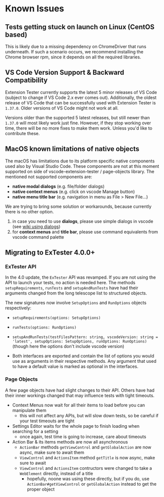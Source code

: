 # Known Issues

## Tests getting stuck on launch on Linux (CentOS based)

This is likely due to a missing dependency on ChromeDriver that runs underneath. If such a scenario occurs, we recommend installing the Chrome browser rpm, since it depends on all the required libraries.

## VS Code Version Support & Backward Compatibility

Extension Tester currently supports the latest 5 minor releases of VS Code (subject to change if VS Code 2.x ever comes out). Additionally, the oldest release of VS Code that can be successfully used with Extension Tester is `1.37.0`. Older versions of VS Code might not work at all.

Versions older than the supported 5 latest releases, but still newer than `1.37.0` will most likely work just fine. However, if they stop working over time, there will be no more fixes to make them work. Unless you'd like to contribute these.

## MacOS known limitations of native objects

The macOS has limitations due to its platform specific native components used also by Visual Studio Code. These components are not at this moment supported on side of vscode-extension-tester / page-objects library. The mentioned not supported components are:

- **native modal dialogs** (e.g. file/folder dialogs)
- **native context menus** (e.g. click on vscode Manage button)
- **native menu title bar** (e.g. navigation in menu as File > New File...)

We are trying to bring some solution or workarounds, because currently there is no other option.

1. in case you need to use **dialogs**, please use simple dialogs in vscode (see [wiki using dialogs](https://github.com/redhat-developer/vscode-extension-tester/wiki#using-dialogs))
2. for **context menus** and **title bar**, please use command equivalents from vscode command palette

## Migrating to ExTester 4.0.0+

### ExTester API

In the 4.0 update, the `ExTester` API was revamped. If you are not using the API to launch your tests, no action is needed here.
The methods `setupRequirements`, `runTests` and `setupAndRunTests` have had their arguments changed from the long telescope list to structured objects.

The new signatures now involve `SetupOptions` and `RunOptions` objects respectively:

- `setupRequirements(options: SetupOptions)`
- `runTests(options: RunOptions)`
- `setupAndRunTests(testFilesPattern: string, vscodeVersion: string = 'latest', setupOptions: SetupOptions, runOptions: RunOptions)` (though here the options don't include vscode version)

- Both interfaces are exported and contain the list of options you would use as arguments in their respective methods. Any argument that used to have a default value is marked as optional in the interfaces.

### Page Objects

A few page objects have had slight changes to their API. Others have had their inner workings changed that may influence tests with tight timeouts.

- Context Menus now wait for all their items to load before you can manipulate them
  - this will not affect any APIs, but will slow down tests, so be careful if your test timeouts are tight
- Settings Editor waits for the whole page to finish loading when searching for a setting
  - once again, test time is going to increase, care about timeouts
- Action Bar & its items methods are now all asynchronous
  - `ActionBar` methods `getViewControl` and `getGlobalAction` are now async, make sure to await them
  - `ViewControl` and `ActionsItem` method `getTitle` is now async, make sure to await
  - `ViewControl` and `ActionsItem` contructors were changed to take a `WebElement` directly, instead of a title
    - hopefully, noone was using these directly, but if you do, use `ActionBar#getViewControl` or `getGlobalAction` instead to get the proper object
